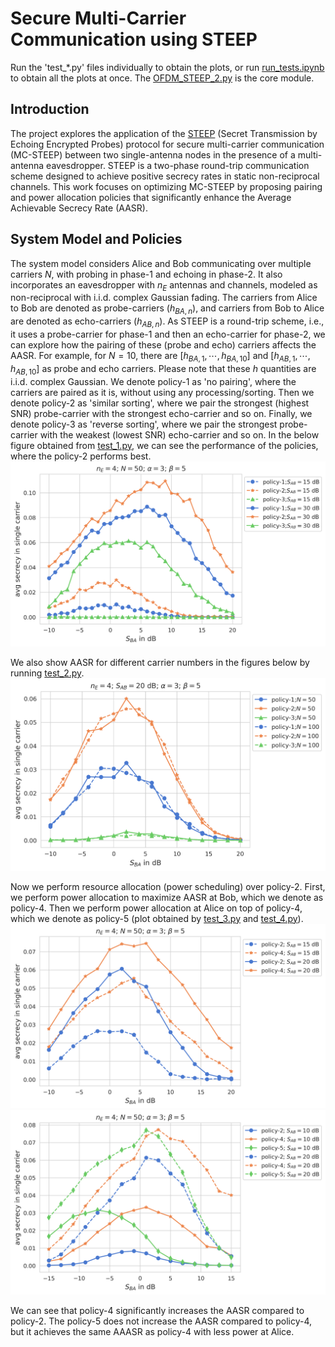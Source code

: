 # Secure Multi-Carrier Communication using STEEP

Run the 'test_*.py' files individually to obtain the plots, or run [run_tests.ipynb](run_tests.ipynb) to obtain all the plots at once. The [OFDM_STEEP_2.py](OFDM_STEEP_2.py) is the core module.

## Introduction
The project explores the application of the [STEEP](https://arxiv.org/pdf/2309.14529) (Secret Transmission by Echoing Encrypted Probes) protocol for secure multi-carrier communication (MC-STEEP) between two single-antenna nodes in the presence of a multi-antenna eavesdropper. STEEP is a two-phase round-trip communication scheme designed to achieve positive secrecy rates in static non-reciprocal channels. This work focuses on optimizing MC-STEEP by proposing pairing and power allocation policies that significantly enhance the Average Achievable Secrecy Rate (AASR).

## System Model and Policies
The system model considers Alice and Bob communicating over multiple carriers $N$, with probing in phase-1 and echoing in phase-2. It also incorporates an eavesdropper with $n_E$ antennas and channels, modeled as non-reciprocal with i.i.d. complex Gaussian fading. The carriers from Alice to Bob are denoted as probe-carriers ($h_{BA,n}$), and carriers from Bob to Alice are denoted as echo-carriers ($h_{AB,n}$). As STEEP is a round-trip scheme, i.e., it uses a probe-carrier for phase-1 and then an echo-carrier for phase-2, we can explore how the pairing of these (probe and echo) carriers affects the AASR. For example, for $N=10$, there are $[h_{BA,1},\cdots,h_{BA,10}]$ and $[h_{AB,1},\cdots,h_{AB,10}]$ as probe and echo carriers. Please note that these $h$ quantities are i.i.d. complex Gaussian. We denote policy-1 as 'no pairing', where the carriers are paired as it is, without using any processing/sorting. Then we denote policy-2 as 'similar sorting', where we pair the strongest (highest SNR) probe-carrier with the strongest echo-carrier and so on. Finally, we denote policy-3 as 'reverse sorting', where we pair the strongest probe-carrier with the weakest (lowest SNR) echo-carrier and so on. In the below figure obtained from [test_1.py](test_1.py), we can see the performance of the policies, where the policy-2 performs best. ![fig-1](pplot1.png)

We also show AASR for different carrier numbers in the figures below by running [test_2.py](test_2.py). ![fig-1](pplot2.png)

Now we perform resource allocation (power scheduling) over policy-2. First, we perform power allocation to maximize AASR at Bob, which we denote as policy-4. Then we perform power allocation at Alice on top of policy-4, which we denote as policy-5 (plot obtained by [test_3.py](test_3.py) and [test_4.py](test_4.py)). ![fig-1](pplot3.png) ![fig-1](pplot4.png)

We can see that policy-4 significantly increases the AASR compared to policy-2. The policy-5 does not increase the AASR compared to policy-4, but it achieves the same AAASR as policy-4 with less power at Alice.
